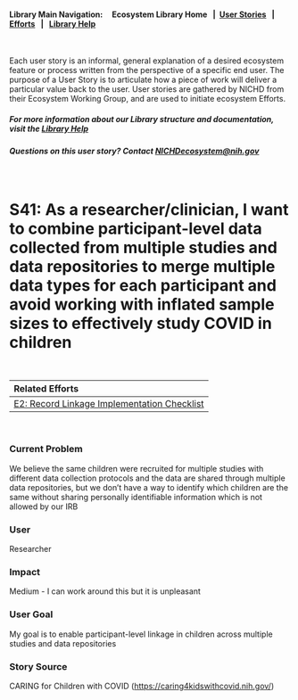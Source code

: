 #### Library Main Navigation: &nbsp; &nbsp;  <b> Ecosystem Library Home </b> &nbsp; | &nbsp;[User Stories](https://github.com/NIH-NICHD-Ecosystem/UserStories/blob/main/README.md) &nbsp; | &nbsp; [Efforts](https://github.com/NIH-NICHD-Ecosystem/Efforts/blob/main/README.md) &nbsp; | &nbsp; [Library Help](https://github.com/NIH-NICHD-Ecosystem/LibraryHelp/blob/main/README.md)

</br>

Each user story is an informal, general explanation of a desired ecosystem feature or process written from the perspective of a specific end user. The purpose of a User Story is to articulate how a piece of work will deliver a particular value back to the user. User stories are gathered by NICHD from their Ecosystem Working Group, and are used to initiate ecosystem Efforts. 

##### For more information about our Library structure and documentation, visit the [Library Help](https://github.com/NIH-NICHD-Ecosystem/LibraryHelp/blob/main/README.md) 
##### Questions on this user story? Contact [NICHDecosystem@nih.gov](mailto:NICHDecosystem@nih.gov?subject=Ecosystem_Library)
<br>

# S41: As a researcher/clinician, I want to combine participant-level data collected from multiple studies and data repositories to merge multiple data types for each participant and avoid working with inflated sample sizes to effectively study COVID in children  

<br>

| Related Efforts | 
| :------------- | 
| [E2: Record Linkage Implementation Checklist](https://github.com/NIH-NICHD-Ecosystem/E2_Record-Linkage-Implementation-Checklist/blob/main/README.md) | 

<br>

### Current Problem
We believe the same children were recruited for multiple studies with different data collection protocols and the data are shared through multiple data repositories, but we don’t have a way to identify which children are the same without sharing personally identifiable information which is not allowed by our IRB 
### User 
Researcher
### Impact
Medium - I can work around this but it is unpleasant
### User Goal
My goal is to enable participant-level linkage in children across multiple studies and data repositories
### Story Source
CARING for Children with COVID (https://caring4kidswithcovid.nih.gov/)


</br>
